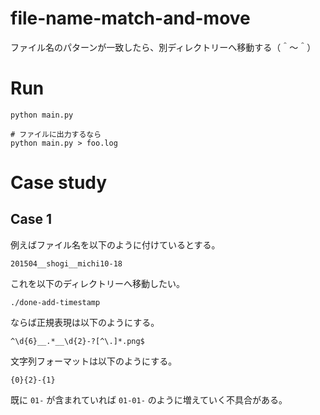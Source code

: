 # file-name-match-and-move

ファイル名のパターンが一致したら、別ディレクトリーへ移動する（＾～＾）

# Run

```shell
python main.py

# ファイルに出力するなら
python main.py > foo.log
```

# Case study

## Case 1

例えばファイル名を以下のように付けているとする。  

```plaintext
201504__shogi__michi10-18
```

これを以下のディレクトリーへ移動したい。  

```plaintext
./done-add-timestamp
```

ならば正規表現は以下のようにする。  

```plaintext
^\d{6}__.*__\d{2}-?[^\.]*.png$
```

文字列フォーマットは以下のようにする。  

```plaintext
{0}{2}-{1}
```

既に `01-` が含まれていれば `01-01-` のように増えていく不具合がある。  
